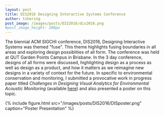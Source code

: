 ```yaml
---
layout: post
title: DIS2016 Designing Interactive Systems Conference
author: tshering 
post_image: /images/posts/DIS2016/dis2016.png
#post_image_height: 200px
---
```


The biennial ACM SIGCHI conference, DIS2016, Designing Interactive Systems was themed "fuse".
This theme highlights fusing boundaries in all areas and exploring
design possiblities of all form. The conference was held at QUT Garden Points Campus in Brisbane.
In the 3 day conference, designs of all forms were discussed, highlighting design
as a process as well as design as a product, and how it matters as we reimagine new designs in a
variety of context for the future. In specific to environmental conservation and monitoring,
I submitted a provocative
work in progress paper titled _Challenges in Designing Visual Analytics for
Environmental Acoustic Monitoring_  (available [here](http://dl.acm.org/citation.cfm?id=2909402))
and also presented a poster on this topic.

{% include figure.html src="/images/posts/DIS2016/DISposter.png" caption="Poster Presentation" %}







